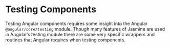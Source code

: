 # Testing Components

Testing Angular components requires some insight into the Angular `@angular/core/testing` module. Though many features of Jasmine are used in Angular’s testing module there are some very specific wrappers and routines that Angular requires when testing components.

